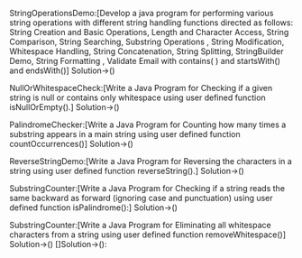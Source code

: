 StringOperationsDemo:[Develop a java program for performing various string operations with different string
handling functions directed as follows:
String Creation and Basic Operations, Length and Character Access, String Comparison, String
Searching, Substring Operations , String Modification, Whitespace Handling, String Concatenation,
String Splitting, StringBuilder Demo, String Formatting , Validate Email with contains( ) and
startsWith() and endsWith()]
Solution->()

NullOrWhitespaceCheck:[Write a Java Program for Checking if a given string is null or contains only whitespace using user
defined function isNullOrEmpty().]
Solution->()

PalindromeChecker:[Write a Java Program for Counting how many times a substring appears in a main string
using user defined function countOccurrences()]
Solution->()

ReverseStringDemo:[Write a Java Program for Reversing the characters in a string using user defined function
reverseString().]
Solution->()

SubstringCounter:[Write a Java Program for Checking if a string reads the same backward as forward (ignoring case
and punctuation) using user defined function isPalindrome():]
Solution->()

SubstringCounter:[Write a Java Program for Eliminating all whitespace characters from a string using user defined
function removeWhitespace()]
Solution->()
[]Solution->():
